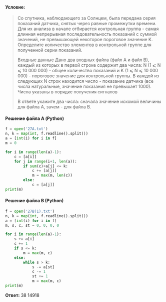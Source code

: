 #### Условие:
> Со спутника, наблюдающего за Солнцем, была передана серия показаний датчика, снятых через равные промежутки времени. Для их анализа в начале отбирается контрольная группа - самая длинная непрерывная последовательность показаний с суммой значений, не превышающей некоторое пороговое значение K. Определите количество элементов в контрольной группе для полученной серии показаний.
> 
> Входные данные
> Дано два входных файла (файл А и файл В), каждый из которых в первой строке содержит два числа: N (1 ⩽ N ⩽ 10 000 000) - общее количество показаний и K (1 ⩽ N ⩽ 10 000 000) - пороговое значение для контрольной группы. В каждой из следующих N строк находится число - показание датчика (все числа натуральные, значение показания не превышает 1000). Числа указаны в порядке получения сигналов
> 
> В ответе укажите два числа: сначала значение искомой величины для файла А, зачем - для файла В.

#### Решение файла А (Python)
```python
f = open('27A.txt')
n, k = map(int, f.readline().split())
a = [int(i) for i in f]
m = 0

for i in range(len(a)-1):
    c = [a[i]]
    for j in range(i+1, len(a)):
        if sum(c)+a[j] <= k:
            c += [a[j]]
            m = max(m, len(c))
        else:
            c = [a[j]]
print(m)
```

#### Решение файла B (Python)
```python
f = open('27B(1).txt')
n, k = map(int, f.readline().split())
a = [int(i) for i in f]
m, s, c, st = 0, 0, 0, 0

for i in range(len(a)-1):
    s += a[i]
    c += 1
    if s <= k:
        m = max(m, c)
    else:
        while s > k:
            s -= a[st]
            c -= 1
            st += 1
            m = max(m, c)
print(m)
```

**Ответ:** 38 14918
